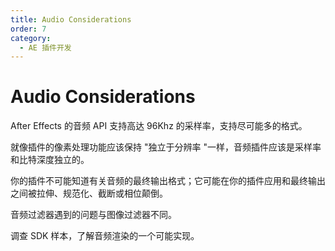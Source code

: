 ```yaml
---
title: Audio Considerations
order: 7
category:
  - AE 插件开发
---
```


# Audio Considerations

After Effects 的音频 API 支持高达 96Khz 的采样率，支持尽可能多的格式。

就像插件的像素处理功能应该保持 "独立于分辨率 "一样，音频插件应该是采样率和比特深度独立的。

你的插件不可能知道有关音频的最终输出格式；它可能在你的插件应用和最终输出之间被拉伸、规范化、截断或相位颠倒。

音频过滤器遇到的问题与图像过滤器不同。

调查 SDK 样本，了解音频渲染的一个可能实现。

